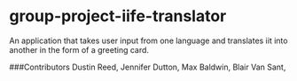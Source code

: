 # group-project-iife-translator

An application that takes user input from one language and translates iit into another in the form of a greeting card.

###Contributors
Dustin Reed,
Jennifer Dutton,
Max Baldwin,
Blair Van Sant,